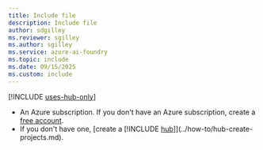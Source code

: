 ```yaml
---
title: Include file
description: Include file
author: sdgilley
ms.reviewer: sgilley
ms.author: sgilley
ms.service: azure-ai-foundry
ms.topic: include
ms.date: 09/15/2025
ms.custom: include
---
```



[!INCLUDE [uses-hub-only](uses-hub-only.md)]

- An Azure subscription. If you don't have an Azure subscription, create a [free account](https://azure.microsoft.com/free/).
- If you don't have one, [create a [!INCLUDE [hub](hub-project-name.md)]](../how-to/hub-create-projects.md).